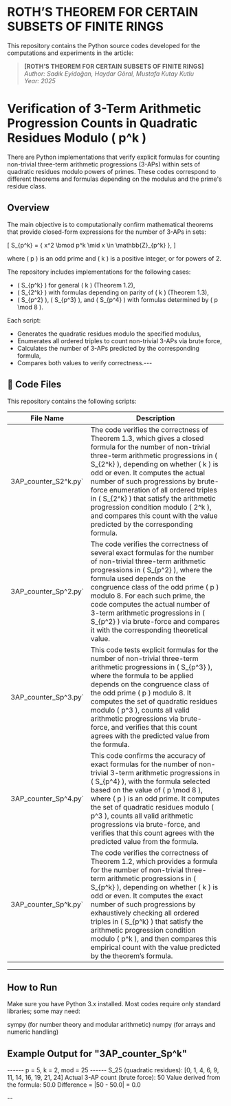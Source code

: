 
# ROTH’S THEOREM FOR CERTAIN SUBSETS OF FINITE RINGS

This repository contains the Python source codes developed for the computations and experiments in the article:

> **[ROTH’S THEOREM FOR CERTAIN SUBSETS OF FINITE RINGS]**  
> *Author: Sadık Eyidoğan, Haydar Göral, Mustafa Kutay Kutlu*  
> *Year: 2025*


# Verification of 3-Term Arithmetic Progression Counts in Quadratic Residues Modulo \( p^k \)

There are Python implementations that verify explicit formulas for counting non-trivial three-term arithmetic progressions (3-APs) within sets of quadratic residues modulo powers of primes. These codes correspond to different theorems and formulas depending on the modulus and the prime's residue class.

## Overview

The main objective is to computationally confirm mathematical theorems that provide closed-form expressions for the number of 3-APs in sets:

\[
S_{p^k} = \{ x^2 \bmod p^k \mid x \in \mathbb{Z}_{p^k} \},
\]

where \( p \) is an odd prime and \( k \) is a positive integer, or for powers of 2.

The repository includes implementations for the following cases:

- \( S_{p^k} \) for general \( k \) (Theorem 1.2),
- \( S_{2^k} \) with formulas depending on parity of \( k \) (Theorem 1.3),
- \( S_{p^2} \), \( S_{p^3} \), and \( S_{p^4} \) with formulas determined by \( p \mod 8 \).

Each script:

- Generates the quadratic residues modulo the specified modulus,
- Enumerates all ordered triples to count non-trivial 3-APs via brute force,
- Calculates the number of 3-APs predicted by the corresponding formula,
- Compares both values to verify correctness.---

## 📂 Code Files

This repository contains the following scripts:

| File Name                   | Description |
|----------------------------|-------------|
| 3AP_counter_S2^k.py`       | The code verifies the correctness of Theorem 1.3, which gives a closed formula for the number of non-trivial three-term arithmetic progressions in \( S_{2^k} \), depending on whether \( k \) is odd or even. It computes the actual number of such progressions by brute-force enumeration of all ordered triples in \( S_{2^k} \) that satisfy the arithmetic progression condition modulo \( 2^k \), and compares this count with the value predicted by the corresponding formula. |
| 3AP_counter_Sp^2.py`       | The code verifies the correctness of several exact formulas for the number of non-trivial three-term arithmetic progressions in \( S_{p^2} \), where the formula used depends on the congruence class of the odd prime \( p \) modulo 8. For each such prime, the code computes the actual number of 3-term arithmetic progressions in \( S_{p^2} \) via brute-force and compares it with the corresponding theoretical value.|
| 3AP_counter_Sp^3.py`       | This code tests explicit formulas for the number of non-trivial three-term arithmetic progressions in \( S_{p^3} \), where the formula to be applied depends on the congruence class of the odd prime \( p \) modulo 8. It computes the set of quadratic residues modulo \( p^3 \), counts all valid arithmetic progressions via brute-force, and verifies that this count agrees with the predicted value from the formula.|
| 3AP_counter_Sp^4.py`       | This code confirms the accuracy of exact formulas for the number of non-trivial 3-term arithmetic progressions in \( S_{p^4} \), with the formula selected based on the value of \( p \mod 8 \), where \( p \) is an odd prime. It computes the set of quadratic residues modulo \( p^3 \), counts all valid arithmetic progressions via brute-force, and verifies that this count agrees with the predicted value from the formula.|
| 3AP_counter_Sp^k.py`       | The code verifies the correctness of Theorem 1.2, which provides a formula for the number of non-trivial three-term arithmetic progressions in \( S_{p^k} \), depending on whether \( k \) is odd or even. It computes the exact number of such progressions by exhaustively checking all ordered triples in \( S_{p^k} \) that satisfy the arithmetic progression condition modulo \( p^k \), and then compares this empirical count with the value predicted by the theorem’s formula. |

---

## How to Run
Make sure you have Python 3.x installed. Most codes require only standard libraries; some may need:

sympy (for number theory and modular arithmetic)
numpy (for arrays and numeric handling)



## Example Output for "3AP_counter_Sp^k"

------ p = 5, k = 2, mod = 25 ------
S_25 (quadratic residues): [0, 1, 4, 6, 9, 11, 14, 16, 19, 21, 24]
Actual 3-AP count (brute force): 50
Value derived from the formula: 50.0
Difference = |50 - 50.0| = 0.0

--

